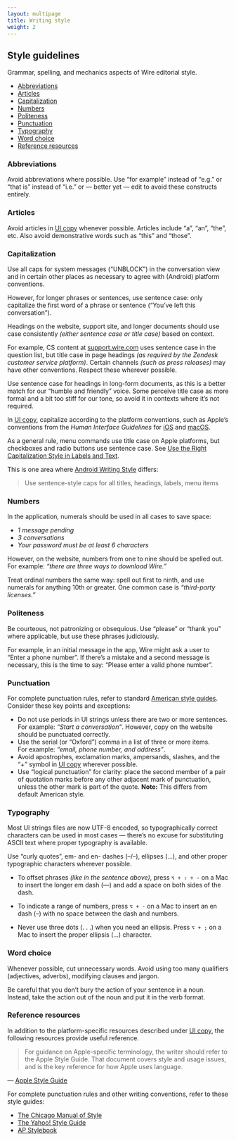 ```yaml
---
layout: multipage
title: Writing style
weight: 2
---
```


## Style guidelines

Grammar, spelling, and mechanics aspects of Wire editorial style.

- [Abbreviations](#abbreviations)
- [Articles](#articles)
- [Capitalization](#capitalization)
- [Numbers](#numbers)
- [Politeness](#politeness)
- [Punctuation](#punctuation)
- [Typography](#typography)
- [Word choice](#word-choice)
- [Reference resources](#reference-resources)

### Abbreviations

Avoid abbreviations where possible. Use “for example” instead of “e.g.” or “that is” instead of “i.e.” or — better yet — edit to avoid these constructs entirely.

### Articles

Avoid articles in [UI copy][1] whenever possible. Articles include “a”, “an”, “the”, etc. Also avoid demonstrative words such as “this” and “those”.

### Capitalization

Use all caps for system messages (“UNBLOCK”) in the conversation view and in certain other places as necessary to agree with (Android) platform conventions.

However, for longer phrases or sentences, use sentence case: only capitalize the first word of a phrase or sentence (“You’ve left this conversation”).

Headings on the website, support site, and longer documents should use case consistently _(either sentence case or title case)_ based on context.

For example, CS content at [support.wire.com][2] uses sentence case in the question list, but title case in page headings _(as required by the Zendesk customer service platform)_. Certain channels _(such as press releases)_ may have other conventions. Respect these wherever possible.

Use sentence case for headings in long-form documents, as this is a better match for our “humble and friendly” voice. Some perceive title case as more formal and a bit too stiff for our tone, so avoid it in contexts where it’s not required.

In [UI copy][1], capitalize according to the platform conventions, such as Apple’s conventions from the _Human Interface Guidelines_ for [iOS][3] and [macOS][4].

As a general rule, menu commands use title case on Apple platforms, but checkboxes and radio buttons use sentence case. See [Use the Right Capitalization Style in Labels and Text][5].

This is one area where [Android Writing Style][6] differs:

> Use sentence-style caps for all titles, headings, labels, menu items

### Numbers

In the application, numerals should be used in all cases to save space:

- _1 message pending_
- _3 conversations_
- _Your password must be at least 6 characters_

However, on the website, numbers from one to nine should be spelled out.\
For example: _“there are three ways to download Wire.”_

Treat ordinal numbers the same way: spell out first to ninth, and use numerals for anything 10th or greater. One common case is _“third-party licenses.”_

### Politeness

Be courteous, not patronizing or obsequious. Use “please” or “thank you” where applicable, but use these phrases judiciously.

For example, in an initial message in the app, Wire might ask a user to “Enter a phone number”. If there’s a mistake and a second message is necessary, this is the time to say: “Please enter a valid phone number”.

### Punctuation

For complete punctuation rules, refer to standard [American style guides](#reference-resources). Consider these key points and exceptions:

- Do not use periods in UI strings unless there are two or more sentences.\
  For example: _“Start a conversation”_. However, copy on the website should be punctuated correctly.
- Use the serial (or “Oxford”) comma in a list of three or more items.\
  For example: _“email, phone number, and address”_.
- Avoid apostrophes, exclamation marks, ampersands, slashes, and the “+” symbol in [UI copy][1] wherever possible.
- Use “logical punctuation” for clarity: place the second member of a pair of quotation marks before any other adjacent mark of punctuation, unless the other mark is part of the quote. **Note:** This differs from default American style.

### Typography

Most UI strings files are now UTF-8 encoded, so typographically correct characters can be used in most cases — there’s no excuse for substituting ASCII text where proper typography is available.

Use “curly quotes”, em- and en- dashes (–/–), ellipses (…), and other proper typographic characters wherever possible.

- To offset phrases _(like in the sentence above)_, press `⌥ + ⇧ + -` on a Mac to insert the longer em dash (—) and add a space on both sides of the dash.

- To indicate a range of numbers, press `⌥ + -` on a Mac to insert an en dash (–) with no space between the dash and numbers.

- Never use three dots (. . .) when you need an ellipsis. Press `⌥ + ;` on a Mac to insert the proper ellipsis (…) character.

### Word choice

Whenever possible, cut unnecessary words. Avoid using too many qualifiers (adjectives, adverbs), modifying clauses and jargon.

Be careful that you don’t bury the action of your sentence in a noun. Instead, take the action out of the noun and put it in the verb format.

### Reference resources

In addition to the platform-specific resources described under [UI copy][1], the following resources provide useful reference.

> For guidance on Apple-specific terminology, the writer should refer to the Apple Style Guide. That document covers style and usage issues, and is the key reference for how Apple uses language.

— [Apple Style Guide][7]

For complete punctuation rules and other writing conventions, refer to these style guides:

- [The Chicago Manual of Style][8]
- [The Yahoo! Style Guide][9]
- [AP Stylebook][10]

[1]: ../user-interface
[2]: https://support.wire.com/
[3]: https://developer.apple.com/ios/human-interface-guidelines/
[4]: https://developer.apple.com/library/content/documentation/UserExperience/Conceptual/OSXHIGuidelines/
[5]: https://developer.apple.com/library/content/documentation/UserExperience/Conceptual/OSXHIGuidelines/TerminologyWording.html#//apple_ref/doc/uid/20000957-CH15-SW4
[6]: https://developer.android.com/design/style/writing.html
[7]: https://help.apple.com/applestyleguide
[8]: http://www.chicagomanualofstyle.org
[9]: http://styleguide.yahoo.com
[10]: https://www.apstylebook.com
